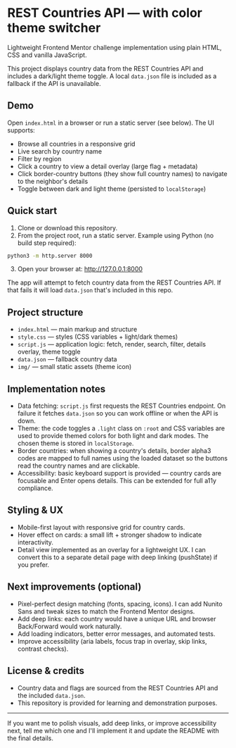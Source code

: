 # REST Countries API — with color theme switcher

Lightweight Frontend Mentor challenge implementation using plain HTML, CSS and vanilla JavaScript.

This project displays country data from the REST Countries API and includes a dark/light theme toggle. A local `data.json` file is included as a fallback if the API is unavailable.

## Demo

Open `index.html` in a browser or run a static server (see below). The UI supports:

- Browse all countries in a responsive grid
- Live search by country name
- Filter by region
- Click a country to view a detail overlay (large flag + metadata)
- Click border-country buttons (they show full country names) to navigate to the neighbor's details
- Toggle between dark and light theme (persisted to `localStorage`)

## Quick start

1. Clone or download this repository.
2. From the project root, run a static server. Example using Python (no build step required):

```bash
python3 -m http.server 8000
```

3. Open your browser at: http://127.0.0.1:8000

The app will attempt to fetch country data from the REST Countries API. If that fails it will load `data.json` that's included in this repo.

## Project structure

- `index.html` — main markup and structure
- `style.css` — styles (CSS variables + light/dark themes)
- `script.js` — application logic: fetch, render, search, filter, details overlay, theme toggle
- `data.json` — fallback country data
- `img/` — small static assets (theme icon)

## Implementation notes

- Data fetching: `script.js` first requests the REST Countries endpoint. On failure it fetches `data.json` so you can work offline or when the API is down.
- Theme: the code toggles a `.light` class on `:root` and CSS variables are used to provide themed colors for both light and dark modes. The chosen theme is stored in `localStorage`.
- Border countries: when showing a country's details, border alpha3 codes are mapped to full names using the loaded dataset so the buttons read the country names and are clickable.
- Accessibility: basic keyboard support is provided — country cards are focusable and Enter opens details. This can be extended for full a11y compliance.

## Styling & UX

- Mobile-first layout with responsive grid for country cards.
- Hover effect on cards: a small lift + stronger shadow to indicate interactivity.
- Detail view implemented as an overlay for a lightweight UX. I can convert this to a separate detail page with deep linking (pushState) if you prefer.

## Next improvements (optional)

- Pixel-perfect design matching (fonts, spacing, icons). I can add Nunito Sans and tweak sizes to match the Frontend Mentor designs.
- Add deep links: each country would have a unique URL and browser Back/Forward would work naturally.
- Add loading indicators, better error messages, and automated tests.
- Improve accessibility (aria labels, focus trap in overlay, skip links, contrast checks).

## License & credits

- Country data and flags are sourced from the REST Countries API and the included `data.json`.
- This repository is provided for learning and demonstration purposes.

---

If you want me to polish visuals, add deep links, or improve accessibility next, tell me which one and I'll implement it and update the README with the final details.
